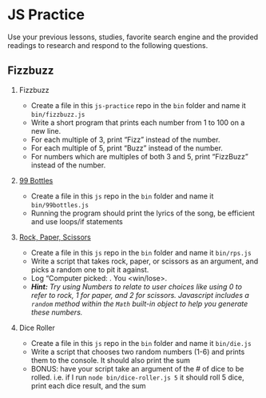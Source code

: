 # JS Practice

Use your previous lessons, studies, favorite search engine and the provided
readings to research and respond to the following questions.

## Fizzbuzz

1. Fizzbuzz
      - Create a file in this `js-practice` repo in the `bin` folder and name it `bin/fizzbuzz.js`
      - Write a short program that prints each number from 1 to 100 on a new line.
      - For each multiple of 3, print “Fizz” instead of the number.
      - For each multiple of 5, print “Buzz” instead of the number.
      - For numbers which are multiples of both 3 and 5, print “FizzBuzz”
      instead of the number.

2. [99 Bottles](http://www.99-bottles-of-beer.net/lyrics.html)
      - Create a file in this `js` repo in the `bin` folder and name it `bin/99bottles.js`
      - Running the program should print the lyrics of the song, be efficient
      and use loops/if statements

3. [Rock, Paper, Scissors](https://en.wikipedia.org/wiki/Rock%E2%80%93paper%E2%80%93scissors)
      - Create a file in this `js` repo in the `bin` folder and name it `bin/rps.js`
      - Write a script that takes rock, paper, or scissors as an argument, and
      picks a random one to pit it against.
      - Log “Computer picked: <whichever one the computer picked>. You <win/lose>.
      - _**Hint:** Try using Numbers to relate to user choices like using 0 to refer to rock, 1 for paper, and 2 for scissors. Javascript includes a `random` method within the `Math` built-in object to help you generate these numbers._

4. Dice Roller
      - Create a file in this `js` repo in the `bin` folder and name it `bin/die.js`
      - Write a script that chooses two random numbers (1-6) and prints them to
      the console. It should also print the sum
      - BONUS: have your script take an argument of the # of dice to be rolled.
      i.e. if I run `node bin/dice-roller.js 5` it should roll 5 dice, print
      each dice result, and the sum
